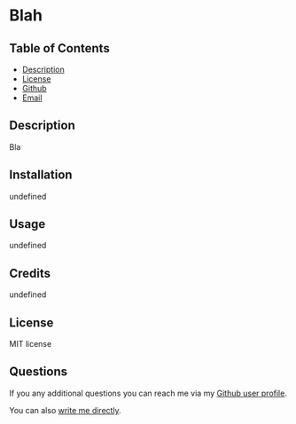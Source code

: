 # Blah

## Table of Contents
- [Description](#Description)
- [License](#License)
- [Github](#Github)
- [Email](#Email)


## Description
Bla

## Installation
undefined

## Usage
undefined

## Credits
undefined

## License
MIT license

## Questions

If you any additional questions you can reach me via my [Github user profile](https://www.github.com/blah).

You can also [write me directly](mailto:blah).
